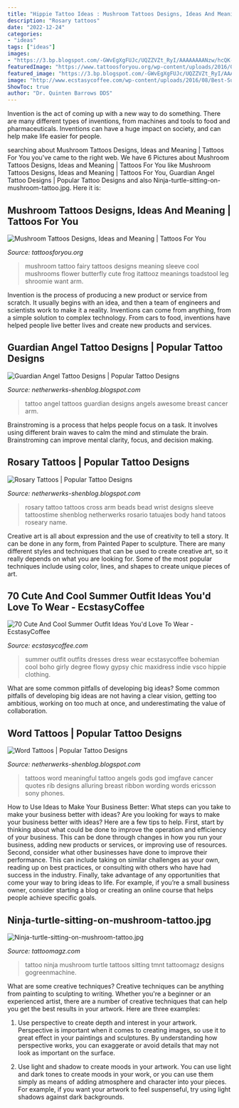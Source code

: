 ```yaml
---
title: "Hippie Tattoo Ideas : Mushroom Tattoos Designs, Ideas And Meaning"
description: "Rosary tattoos"
date: "2022-12-24"
categories:
- "ideas"
tags: ["ideas"]
images:
- "https://3.bp.blogspot.com/-GWvEgXgFUJc/UQZZVZt_RyI/AAAAAAAANzw/hcQK-Ro3y0I/s1600/Guardian-Angel-Tattoo.jpg"
featuredImage: "https://www.tattoosforyou.org/wp-content/uploads/2016/03/Mushroom-Tattoo-Sleeve.jpg"
featured_image: "https://3.bp.blogspot.com/-GWvEgXgFUJc/UQZZVZt_RyI/AAAAAAAANzw/hcQK-Ro3y0I/s1600/Guardian-Angel-Tattoo.jpg"
image: "http://www.ecstasycoffee.com/wp-content/uploads/2016/08/Best-Summer-Outfit-Ideas-@-EcstasyCoffee-18.jpg"
ShowToc: true
author: "Dr. Quinten Barrows DDS"
---
```



Invention is the act of coming up with a new way to do something. There are many different types of inventions, from machines and tools to food and pharmaceuticals. Inventions can have a huge impact on society, and can help make life easier for people.

	

		
searching about Mushroom Tattoos Designs, Ideas and Meaning | Tattoos For You you've came to the right web. We have 6 Pictures about Mushroom Tattoos Designs, Ideas and Meaning | Tattoos For You like Mushroom Tattoos Designs, Ideas and Meaning | Tattoos For You, Guardian Angel Tattoo Designs | Popular Tattoo Designs and also Ninja-turtle-sitting-on-mushroom-tattoo.jpg. Here it is:
		
    
## Mushroom Tattoos Designs, Ideas And Meaning | Tattoos For You

<img loading=lazy src="https://www.tattoosforyou.org/wp-content/uploads/2016/03/Mushroom-Tattoo-Sleeve.jpg" onerror="this.onerror=null;this.src='https://tse2.mm.bing.net/th?id=OIP.6vS0Q1KR6pqFR0a1EWa-FQHaJ4&amp;pid=15.1';" alt="Mushroom Tattoos Designs, Ideas and Meaning | Tattoos For You">

_Source: tattoosforyou.org_

>mushroom tattoo fairy tattoos designs meaning sleeve cool mushrooms flower butterfly cute frog itattooz meanings toadstool leg shroomie want arm. 

	

Invention is the process of producing a new product or service from scratch. It usually begins with an idea, and then a team of engineers and scientists work to make it a reality. Inventions can come from anything, from a simple solution to complex technology. From cars to food, inventions have helped people live better lives and create new products and services.

    
## Guardian Angel Tattoo Designs | Popular Tattoo Designs

<img loading=lazy src="https://3.bp.blogspot.com/-GWvEgXgFUJc/UQZZVZt_RyI/AAAAAAAANzw/hcQK-Ro3y0I/s1600/Guardian-Angel-Tattoo.jpg" onerror="this.onerror=null;this.src='https://tse4.mm.bing.net/th?id=OIP.MZMOKFB40mlA9Q5ujMqAEAHaLH&amp;pid=15.1';" alt="Guardian Angel Tattoo Designs | Popular Tattoo Designs">

_Source: netherwerks-shenblog.blogspot.com_

>tattoo angel tattoos guardian designs angels awesome breast cancer arm. 

	

Brainstroming is a process that helps people focus on a task. It involves using different brain waves to calm the mind and stimulate the brain. Brainstroming can improve mental clarity, focus, and decision making.

    
## Rosary Tattoos | Popular Tattoo Designs

<img loading=lazy src="https://2.bp.blogspot.com/-ROWJ93IA_lY/UQZf2lQipcI/AAAAAAAAO5w/-KFAnYt3ENM/s1600/rosary-tattoo-on-arm.jpg" onerror="this.onerror=null;this.src='https://tse2.mm.bing.net/th?id=OIP.9pnxzQ4nxWrWm3woRgMorgHaJ4&amp;pid=15.1';" alt="Rosary Tattoos | Popular Tattoo Designs">

_Source: netherwerks-shenblog.blogspot.com_

>rosary tattoo tattoos cross arm beads bead wrist designs sleeve tattoostime shenblog netherwerks rosario tatuajes body hand tatoos roseary name. 

	

Creative art is all about expression and the use of creativity to tell a story. It can be done in any form, from Painted Paper to sculpture. There are many different styles and techniques that can be used to create creative art, so it really depends on what you are looking for. Some of the most popular techniques include using color, lines, and shapes to create unique pieces of art.

    
## 70 Cute And Cool Summer Outfit Ideas You&#039;d Love To Wear - EcstasyCoffee

<img loading=lazy src="http://www.ecstasycoffee.com/wp-content/uploads/2016/08/Best-Summer-Outfit-Ideas-@-EcstasyCoffee-18.jpg" onerror="this.onerror=null;this.src='https://tse4.mm.bing.net/th?id=OIP.e9ATio0JmTIusZDham3dUAHaJ4&amp;pid=15.1';" alt="70 Cute And Cool Summer Outfit Ideas You&#039;d Love To Wear - EcstasyCoffee">

_Source: ecstasycoffee.com_

>summer outfit outfits dresses dress wear ecstasycoffee bohemian cool boho girly degree flowy gypsy chic maxidress indie vsco hippie clothing. 

	

What are some common pitfalls of developing big ideas?
Some common pitfalls of developing big ideas are not having a clear vision, getting too ambitious, working on too much at once, and underestimating the value of collaboration.

    
## Word Tattoos | Popular Tattoo Designs

<img loading=lazy src="http://2.bp.blogspot.com/-C-q9f55-REg/UQZhQBAOLOI/AAAAAAAAPQY/SYTi-bre4A0/s1600/meaningful-word-tattoos-4.jpg" onerror="this.onerror=null;this.src='https://tse1.mm.bing.net/th?id=OIP.qm5t_-C27QF3Zp01sZ5RBgHaJ-&amp;pid=15.1';" alt="Word Tattoos | Popular Tattoo Designs">

_Source: netherwerks-shenblog.blogspot.com_

>tattoos word meaningful tattoo angels gods god imgfave cancer quotes rib designs alluring breast ribbon wording words ericsson sony phones. 

	

How to Use Ideas to Make Your Business Better: What steps can you take to make your business better with ideas?
Are you looking for ways to make your business better with ideas? Here are a few tips to help. First, start by thinking about what could be done to improve the operation and efficiency of your business. This can be done through changes in how you run your business, adding new products or services, or improving use of resources. Second, consider what other businesses have done to improve their performance. This can include taking on similar challenges as your own, reading up on best practices, or consulting with others who have had success in the industry. Finally, take advantage of any opportunities that come your way to bring ideas to life. For example, if you’re a small business owner, consider starting a blog or creating an online course that helps people achieve specific goals.

    
## Ninja-turtle-sitting-on-mushroom-tattoo.jpg

<img loading=lazy src="http://tattoomagz.com/wp-content/uploads/Ninja-turtle-sitting-on-mushroom-tattoo.jpg" onerror="this.onerror=null;this.src='https://tse4.mm.bing.net/th?id=OIP.zaKWN50-n1YFGj5-LmNslQHaJ6&amp;pid=15.1';" alt="Ninja-turtle-sitting-on-mushroom-tattoo.jpg">

_Source: tattoomagz.com_

>tattoo ninja mushroom turtle tattoos sitting tmnt tattoomagz designs gogreenmachine. 

	

What are some creative techniques?
Creative techniques can be anything from painting to sculpting to writing. Whether you're a beginner or an experienced artist, there are a number of creative techniques that can help you get the best results in your artwork. Here are three examples:
1. Use perspective to create depth and interest in your artwork. Perspective is important when it comes to creating images, so use it to great effect in your paintings and sculptures. By understanding how perspective works, you can exaggerate or avoid details that may not look as important on the surface.

2. Use light and shadow to create moods in your artwork. You can use light and dark tones to create moods in your work, or you can use them simply as means of adding atmosphere and character into your pieces. For example, if you want your artwork to feel suspenseful, try using light shadows against dark backgrounds.

